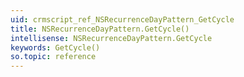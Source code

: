 ```yaml
---
uid: crmscript_ref_NSRecurrenceDayPattern_GetCycle
title: NSRecurrenceDayPattern.GetCycle()
intellisense: NSRecurrenceDayPattern.GetCycle
keywords: GetCycle()
so.topic: reference
---
```





